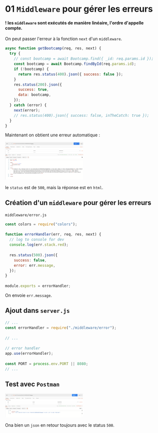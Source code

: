 # 01 `Middleware` pour gérer les erreurs

#### ! les `middleware` sont exécutés de manière linéaire, l'ordre d'appelle compte.

On peut passer l'erreur à la fonction `next` d'un `middleware`.

```js
async function getBootcamp(req, res, next) {
  try {
    // const bootcamp = await Bootcamp.find({ _id: req.params.id });
    const bootcamp = await Bootcamp.findById(req.params.id);
    if (!bootcamp) {
      return res.status(400).json({ success: false });
    }
    res.status(200).json({
      success: true,
      data: bootcamp,
    });
  } catch (error) {
    next(error);
    // res.status(400).json({ success: false, inTheCatch: true });
  }
}
```

Maintenant on obtient une erreur automatique :

<img src="assets/Screenshot2020-05-08at14.54.26.png" alt="Screenshot 2020-05-08 at 14.54.26" style="zoom:25%;" />

le `status` est de `500`, mais la réponse est en `html`.

## Création d'un `middleware` pour gérer les erreurs

`middleware/error.js`

```js
const colors = require("colors");

function errorHandler(err, req, res, next) {
  // log to console for dev
  console.log(err.stack.red);

  res.status(500).json({
    success: false,
    error: err.message,
  });
}

module.exports = errorHandler;
```

On envoie `err.message`.

## Ajout dans `server.js`

```js
// ...
const errorHandler = require("./middleware/error");

// ...

// error handler
app.use(errorHandler);

const PORT = process.env.PORT || 8080;
// ...
```

## Test avec `Postman`

<img src="assets/Screenshot2020-05-08at15.02.45.png" alt="Screenshot 2020-05-08 at 15.02.45" style="zoom:25%;" />

Ona bien un `json` en retour toujours avec le status `500`.
